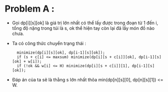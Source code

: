 # Problem A : 
- Gọi dp[i][s][ok] là giá trị lớn nhất có thể lấy được trong đoạn từ 1 đến i, tổng độ nặng trong túi là s, ok thể hiện tay còn lại đã lấy món đồ nào chưa.
- Ta có công thức chuyển trạng thái : 

        minimize(dp[i][s][ok], dp[i-1][s][ok]);
        if (s + c[i] <= maxsum) minimize(dp[i][s + c[i]][ok], dp[i-1][s][ok] + w[i]);
        if (!ok && w[i] <= H) minimize(dp[i][s + c[i]][1], dp[i-1][s][ok]);
- Đáp án của ta sẽ là thằng s lớn nhất thõa min(dp[n][s][0], dp[n][s][1]) <= W.
